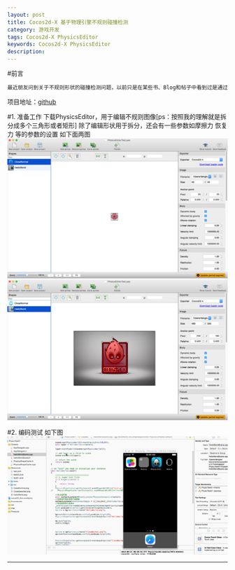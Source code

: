 ```yaml
---
layout: post  
title: Cocos2d-X 基于物理引擎不规则碰撞检测	
category: 游戏开发 	
tags: Cocos2d-X PhysicsEditor  
keywords: Cocos2d-X PhysicsEditor
description:   
---
```


#前言

```s
最近朋友问到关于不规则形状的碰撞检测问题，以前只是在某些书、Blog和帖子中看到过是通过物理引擎，没有自己实际写过代码测试，最近在找工作，闲暇时间也比较多，所以写了个测试验证下想法

```
项目地址：[github](https://github.com/darklost/PhysicTest01)

#1. 准备工作
	下载PhysicsEditor，用于编辑不规则图像[ps：按照我的理解就是拆分成多个三角形或者矩形]
	除了编辑形状用于拆分，还会有一些参数如摩擦力 恢复力 等的参数的设置
	如下面两图
![1](/public/img/cocos/physics/editor_01.png)
![2](/public/img/cocos/physics/editor_02.png)

#2. 编码测试
    如下图
![3](/public/img/cocos/physics/physicsTest.gif)


 






---








